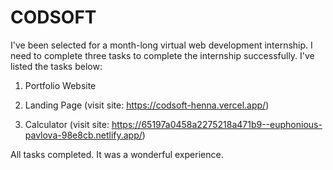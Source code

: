 # CODSOFT
I've been selected for a month-long virtual web development internship. I need to complete three tasks to complete the internship successfully. I've listed the tasks below:

1) Portfolio Website

2) Landing Page (visit site: https://codsoft-henna.vercel.app/)

3) Calculator (visit site: https://65197a0458a2275218a471b9--euphonious-pavlova-98e8cb.netlify.app/)

All tasks completed. It was a wonderful experience.
